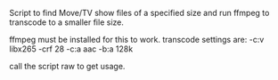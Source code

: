 
Script to find Move/TV show files of a specified size and run ffmpeg to transcode to a smaller file size.

ffmpeg must be installed for this to work.
transcode settings are:
-c:v libx265 -crf 28 -c:a aac -b:a  128k

call the script raw to get usage.